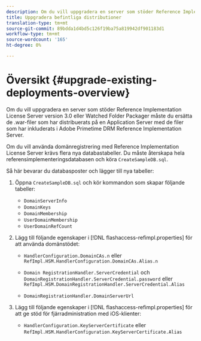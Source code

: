 ```yaml
---
description: Om du vill uppgradera en server som stöder Reference Implementation License Server version 3.0 eller Watched Folder Packager måste du ersätta de .war-filer som har distribuerats på en Application Server med de filer som har inkluderats i Adobe Primetime DRM Reference Implementation Server.
title: Uppgradera befintliga distributioner
translation-type: tm+mt
source-git-commit: 89bdda1d4bd5c126f19ba75a819942df901183d1
workflow-type: tm+mt
source-wordcount: '165'
ht-degree: 0%

---
```



# Översikt {#upgrade-existing-deployments-overview}

Om du vill uppgradera en server som stöder Reference Implementation License Server version 3.0 eller Watched Folder Packager måste du ersätta de .war-filer som har distribuerats på en Application Server med de filer som har inkluderats i Adobe Primetime DRM Reference Implementation Server.

Om du vill använda domänregistrering med Reference Implementation License Server krävs flera nya databastabeller. Du måste återskapa hela referensimplementeringsdatabasen och köra `CreateSampleDB.sql`.

Så här bevarar du databasposter och lägger till nya tabeller:

1. Öppna `CreateSampleDB.sql` och kör kommandon som skapar följande tabeller:

   * `DomainServerInfo`
   * `DomainKeys`
   * `DomainMembership`
   * `UserDomainMembership`
   * `UserDomainRefCount`

1. Lägg till följande egenskaper i [!DNL flashaccess-refimpl.properties] för att använda domänstödet:

   * `HandlerConfiguration.DomainCAs.n` eller  `RefImpl.HSM.HandlerConfiguration.DomainCAs.Alias.n`

   * `Domain RegistrationHandler.ServerCredential` och  `DomainRegistrationHandler.ServerCredential.password` eller  `RefImpl.HSM.DomainRegistrationHandler.ServerCredential.Alias`

   * `DomainRegistrationHandler.DomainServerUrl`

1. Lägg till följande egenskaper i [!DNL flashaccess-refimpl.properties] för att ge stöd för fjärradministration med iOS-klienter:

   * `HandlerConfiguration.KeyServerCertificate` eller  `RefImpl.HSM.HandlerConfiguration.KeyServerCertificate.Alias`